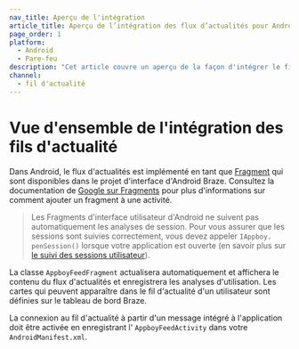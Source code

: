 ```yaml
---
nav_title: Aperçu de l'intégration
article_title: Aperçu de l’intégration des flux d’actualités pour Android/FireOS
page_order: 1
platform:
  - Android
  - Pare-feu
description: "Cet article couvre un aperçu de la façon d'intégrer le fil d'actualité dans votre application Android."
channel:
  - fil d'actualité
---
```


# Vue d'ensemble de l'intégration des fils d'actualité

Dans Android, le flux d'actualités est implémenté en tant que [Fragment][2] qui sont disponibles dans le projet d'interface d'Android Braze. Consultez la documentation de [Google sur Fragments][3] pour plus d'informations sur comment ajouter un fragment à une activité.

> Les Fragments d'interface utilisateur d'Android ne suivent pas automatiquement les analyses de session. Pour vous assurer que les sessions sont suivies correctement, vous devez appeler `IAppboy. penSession()` lorsque votre application est ouverte (en savoir plus sur [le suivi des sessions utilisateur][4]).

La classe `AppboyFeedFragment` actualisera automatiquement et affichera le contenu du flux d'actualités et enregistrera les analyses d'utilisation. Les cartes qui peuvent apparaître dans le fil d'actualité d'un utilisateur sont définies sur le tableau de bord Braze.

La connexion au fil d'actualité à partir d'un message intégré à l'application doit être activée en enregistrant l' `AppboyFeedActivity` dans votre `AndroidManifest.xml`.


[2]: http://developer.android.com/guide/components/fragments.html
[3]: http://developer.android.com/guide/components/fragments.html#Adding "Android Documentation: Fragments"
[4]: {{site.baseurl}}/developer_guide/platform_integration_guides/android/analytics/tracking_sessions/
